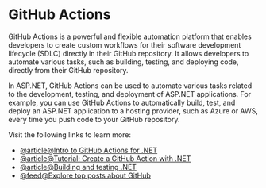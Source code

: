 # GitHub Actions

GitHub Actions is a powerful and flexible automation platform that enables developers to create custom workflows for their software development lifecycle (SDLC) directly in their GitHub repository. It allows developers to automate various tasks, such as building, testing, and deploying code, directly from their GitHub repository.

In ASP.NET, GitHub Actions can be used to automate various tasks related to the development, testing, and deployment of ASP.NET applications. For example, you can use GitHub Actions to automatically build, test, and deploy an ASP.NET application to a hosting provider, such as Azure or AWS, every time you push code to your GitHub repository.

Visit the following links to learn more:

- [@article@Intro to GitHub Actions for .NET](https://devblogs.microsoft.com/dotnet/dotnet-loves-github-actions/)
- [@article@Tutorial: Create a GitHub Action with .NET](https://learn.microsoft.com/en-us/dotnet/devops/create-dotnet-github-action)
- [@article@Building and testing .NET](https://docs.github.com/en/actions/automating-builds-and-tests/building-and-testing-net)
- [@feed@Explore top posts about GitHub](https://app.daily.dev/tags/github?ref=roadmapsh)

